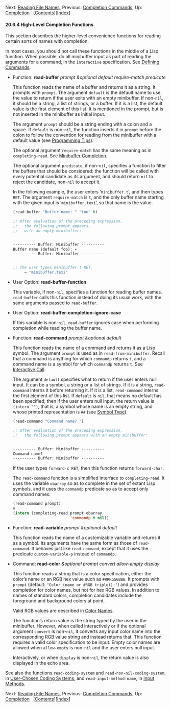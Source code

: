 

Next: [Reading File Names](Reading-File-Names.html), Previous: [Completion Commands](Completion-Commands.html), Up: [Completion](Completion.html)   \[[Contents](index.html#SEC_Contents "Table of contents")]\[[Index](Index.html "Index")]

#### 20.6.4 High-Level Completion Functions

This section describes the higher-level convenience functions for reading certain sorts of names with completion.

In most cases, you should not call these functions in the middle of a Lisp function. When possible, do all minibuffer input as part of reading the arguments for a command, in the `interactive` specification. See [Defining Commands](Defining-Commands.html).

*   Function: **read-buffer** *prompt \&optional default require-match predicate*

    This function reads the name of a buffer and returns it as a string. It prompts with `prompt`. The argument `default` is the default name to use, the value to return if the user exits with an empty minibuffer. If non-`nil`, it should be a string, a list of strings, or a buffer. If it is a list, the default value is the first element of this list. It is mentioned in the prompt, but is not inserted in the minibuffer as initial input.

    The argument `prompt` should be a string ending with a colon and a space. If `default` is non-`nil`, the function inserts it in `prompt` before the colon to follow the convention for reading from the minibuffer with a default value (see [Programming Tips](Programming-Tips.html)).

    The optional argument `require-match` has the same meaning as in `completing-read`. See [Minibuffer Completion](Minibuffer-Completion.html).

    The optional argument `predicate`, if non-`nil`, specifies a function to filter the buffers that should be considered: the function will be called with every potential candidate as its argument, and should return `nil` to reject the candidate, non-`nil` to accept it.

    In the following example, the user enters ‘`minibuffer.t`’, and then types `RET`. The argument `require-match` is `t`, and the only buffer name starting with the given input is ‘`minibuffer.texi`’, so that name is the value.

    ```lisp
    (read-buffer "Buffer name: " "foo" t)
    ```

    ```lisp
    ;; After evaluation of the preceding expression,
    ;;   the following prompt appears,
    ;;   with an empty minibuffer:
    ```

    ```lisp
    ```

    ```lisp
    ---------- Buffer: Minibuffer ----------
    Buffer name (default foo): ∗
    ---------- Buffer: Minibuffer ----------
    ```

    ```lisp
    ```

    ```lisp
    ;; The user types minibuffer.t RET.
         ⇒ "minibuffer.texi"
    ```

<!---->

*   User Option: **read-buffer-function**

    This variable, if non-`nil`, specifies a function for reading buffer names. `read-buffer` calls this function instead of doing its usual work, with the same arguments passed to `read-buffer`.

<!---->

*   User Option: **read-buffer-completion-ignore-case**

    If this variable is non-`nil`, `read-buffer` ignores case when performing completion while reading the buffer name.

<!---->

*   Function: **read-command** *prompt \&optional default*

    This function reads the name of a command and returns it as a Lisp symbol. The argument `prompt` is used as in `read-from-minibuffer`. Recall that a command is anything for which `commandp` returns `t`, and a command name is a symbol for which `commandp` returns `t`. See [Interactive Call](Interactive-Call.html).

    The argument `default` specifies what to return if the user enters null input. It can be a symbol, a string or a list of strings. If it is a string, `read-command` interns it before returning it. If it is a list, `read-command` interns the first element of this list. If `default` is `nil`, that means no default has been specified; then if the user enters null input, the return value is `(intern "")`, that is, a symbol whose name is an empty string, and whose printed representation is `##` (see [Symbol Type](Symbol-Type.html)).

    ```lisp
    (read-command "Command name? ")
    ```

    ```lisp
    ;; After evaluation of the preceding expression,
    ;;   the following prompt appears with an empty minibuffer:
    ```

    ```lisp
    ```

    ```lisp
    ---------- Buffer: Minibuffer ----------
    Command name?
    ---------- Buffer: Minibuffer ----------
    ```

    If the user types `forward-c RET`, then this function returns `forward-char`.

    The `read-command` function is a simplified interface to `completing-read`. It uses the variable `obarray` so as to complete in the set of extant Lisp symbols, and it uses the `commandp` predicate so as to accept only command names:

    ```lisp
    (read-command prompt)
    ≡
    (intern (completing-read prompt obarray
                             'commandp t nil))
    ```

<!---->

*   Function: **read-variable** *prompt \&optional default*

    This function reads the name of a customizable variable and returns it as a symbol. Its arguments have the same form as those of `read-command`. It behaves just like `read-command`, except that it uses the predicate `custom-variable-p` instead of `commandp`.

<!---->

*   Command: **read-color** *\&optional prompt convert allow-empty display*

    This function reads a string that is a color specification, either the color’s name or an RGB hex value such as `#RRRGGGBBB`. It prompts with `prompt` (default: `"Color (name or #RGB triplet):"`) and provides completion for color names, but not for hex RGB values. In addition to names of standard colors, completion candidates include the foreground and background colors at point.

    Valid RGB values are described in [Color Names](Color-Names.html).

    The function’s return value is the string typed by the user in the minibuffer. However, when called interactively or if the optional argument `convert` is non-`nil`, it converts any input color name into the corresponding RGB value string and instead returns that. This function requires a valid color specification to be input. Empty color names are allowed when `allow-empty` is non-`nil` and the user enters null input.

    Interactively, or when `display` is non-`nil`, the return value is also displayed in the echo area.

See also the functions `read-coding-system` and `read-non-nil-coding-system`, in [User-Chosen Coding Systems](User_002dChosen-Coding-Systems.html), and `read-input-method-name`, in [Input Methods](Input-Methods.html).

Next: [Reading File Names](Reading-File-Names.html), Previous: [Completion Commands](Completion-Commands.html), Up: [Completion](Completion.html)   \[[Contents](index.html#SEC_Contents "Table of contents")]\[[Index](Index.html "Index")]
